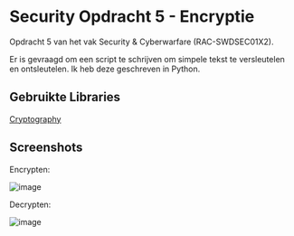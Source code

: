# Security Opdracht 5 - Encryptie

Opdracht 5 van het vak Security & Cyberwarfare (RAC-SWDSEC01X2).

Er is gevraagd om een script te schrijven om simpele tekst te versleutelen en ontsleutelen. Ik heb deze geschreven in Python.

## Gebruikte Libraries

[Cryptography](https://cryptography.io/en/latest/)


## Screenshots

Encrypten:

![image](https://github.com/user-attachments/assets/876b4e75-8a89-48b5-93dd-4e0505183e2c)

Decrypten:

![image](https://github.com/user-attachments/assets/2c966a2c-3c38-47cb-8757-3289ff9557ce)


